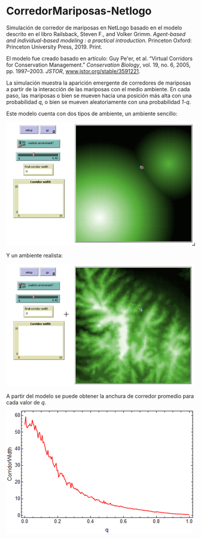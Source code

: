 # CorredorMariposas-Netlogo
Simulación de corredor de mariposas en NetLogo basado en el modelo descrito en el libro Railsback, Steven F., and Volker Grimm. *Agent-based and individual-based modeling : a practical introduction*. Princeton Oxford: Princeton University Press, 2019. Print.

El modelo fue creado basado en artículo: Guy Pe'er, et al. “Virtual Corridors for Conservation Management.” *Conservation Biology*, vol. 19, no. 6, 2005, pp. 1997–2003. *JSTOR*, www.jstor.org/stable/3591221.

La simulación muestra la aparición emergente de corredores de mariposas a partir de la interacción de las mariposas con el medio ambiente. En cada paso, las mariposas o bien se mueven hacia una posición más alta con una probabilidad *q*, o bien se mueven aleatoriamente con una probabilidad *1-q*.

Este modelo cuenta con dos tipos de ambiente, un ambiente sencillo:

![modelo simple](https://raw.githubusercontent.com/CarlosManuelRodr/CorredorMariposas-Netlogo/master/img/simple.gif)

Y un ambiente realista:

![realista](https://raw.githubusercontent.com/CarlosManuelRodr/CorredorMariposas-Netlogo/master/img/realistic.gif)

A partir del modelo se puede obtener la anchura de corredor promedio para cada valor de *q*.

![anchuras](https://raw.githubusercontent.com/CarlosManuelRodr/CorredorMariposas-Netlogo/master/img/corridor_width.png)